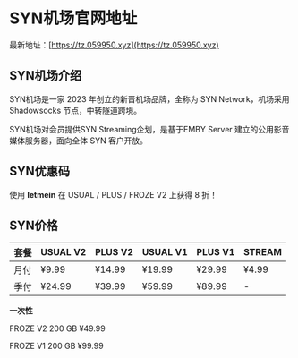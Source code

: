 # SYN机场官网地址

最新地址：[https://tz.059950.xyz](https://tz.059950.xyz)

## SYN机场介绍

SYN机场是一家 2023 年创立的新晋机场品牌，全称为 SYN Network，机场采用 Shadowsocks 节点，中转隧道跨境。

SYN机场对会员提供SYN Streaming企划，是基于EMBY Server 建立的公用影音媒体服务器，面向全体 SYN 客户开放。

## SYN优惠码

使用 **letmein** 在 USUAL / PLUS / FROZE V2 上获得 8 折！

## SYN价格

|套餐|USUAL V2|PLUS V2|USUAL V1|PLUS V1|STREAM|
|----|----|----|----|----|----|
|月付|¥9.99|¥14.99|¥19.99|¥29.99|¥4.99|
|季付|¥24.99|¥39.99|¥59.99|¥89.99|-|

**一次性**

FROZE V2  200 GB  ¥49.99

FROZE V1  200 GB  ¥99.99
